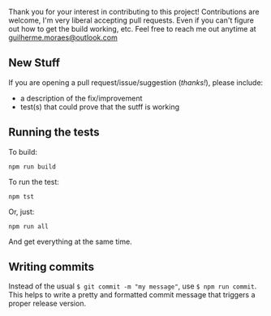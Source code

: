 Thank you for your interest in contributing to this project!
Contributions are welcome, I'm very liberal accepting pull requests.
Even if you can't figure out how to get the build working, etc.
Feel free to reach me out anytime at guilherme.moraes@outlook.com

## New Stuff

If you are opening a pull request/issue/suggestion (_thanks!_), please include:

-   a description of the fix/improvement
-   test(s) that could prove that the sutff is working

## Running the tests

To build:

`npm run build`

To run the test:

`npm tst`

Or, just:

`npm run all`

And get everything at the same time.

## Writing commits

Instead of the usual `$ git commit -m "my message"`, use `$ npm run commit`. This helps to write a pretty and formatted commit message that triggers a proper release version.
